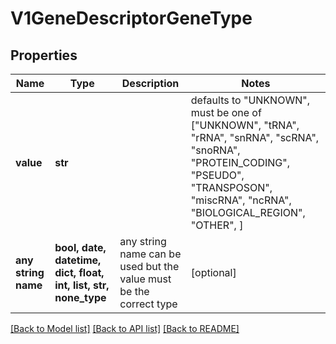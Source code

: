 # V1GeneDescriptorGeneType


## Properties
Name | Type | Description | Notes
------------ | ------------- | ------------- | -------------
**value** | **str** |  | defaults to "UNKNOWN",  must be one of ["UNKNOWN", "tRNA", "rRNA", "snRNA", "scRNA", "snoRNA", "PROTEIN_CODING", "PSEUDO", "TRANSPOSON", "miscRNA", "ncRNA", "BIOLOGICAL_REGION", "OTHER", ]
**any string name** | **bool, date, datetime, dict, float, int, list, str, none_type** | any string name can be used but the value must be the correct type | [optional]

[[Back to Model list]](../README.md#documentation-for-models) [[Back to API list]](../README.md#documentation-for-api-endpoints) [[Back to README]](../README.md)


